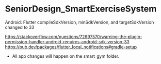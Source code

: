 # SeniorDesign_SmartExerciseSystem

Android:
Flutter compileSdkVersion, minSdkVersion, and targetSdkVersion changed to 33

https://stackoverflow.com/questions/72697570/warning-the-plugin-permission-handler-android-requires-android-sdk-version-33
https://pub.dev/packages/flutter_local_notifications#gradle-setup

- All app changes will happen on the smart_gym folder.